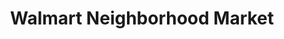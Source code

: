 ---
title: "Walmart Neighborhood Market"
url: /springdale/walmart-neighborhood-market-east-robinson-avenue/
shop: Supermarkt
---
